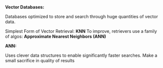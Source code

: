 
**Vector Databases:**

Databases optimized to store and search through huge quantities of vector data.

Simplest Form of Vector Retrieval: **KNN**
To improve, retrievers use a family of algos: **Approximate Nearest Neighbors (ANN)**

**ANN:**

Uses clever data structures to enable significantly faster searches.
Make a small sacrifice in quality of results